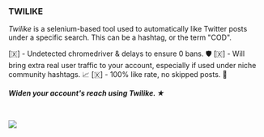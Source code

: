 ### TWILIKE ###

*Twilike* is a selenium-based tool used to automatically like Twitter posts under a specific search. This can be a hashtag, or the term "COD".

[​🇽​] - Undetected chromedriver & delays to ensure 0 bans. 🛡️
[​🇽​] - Will bring extra real user traffic to your account, especially if used under niche community hashtags. 📈
[​🇽​] - 100% like rate, no skipped posts. 💯



***Widen your account's reach using Twilike. ★***

<br>

![](https://i.imgur.com/GriFdvM.png)
